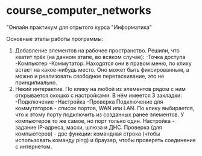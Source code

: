 # course_computer_networks
"Онлайн практикум для отрытого курса "Информатика"

Основные этапы работы программы: 
1. Добавление элементов на рабочее пространство. 
Решили, что хватит трёх (на данном этапе, во всяком случае): 
-Точка доступа 
-Компьютер 
-Коммутатор. 
Находятся они в правом меню, по клику встает на какое-нибудь место. Оно может быть фиксированным, а можно и реализовать 
свободное перетаскивание, это не принципиально. 
2. Некий интерактив. 
По клику на любой из элементов рядом с ним открывается окошко с настройками. 
В нём имеется 3 закладки: 
-Подключение 
-Настройка 
-Проверка 
Подключение для коммутаторов - список портов, WAN или LAN. По клику выбирается, 
что к этому порту подключить из созданных ранее элементов. У компьютеров то же самое, но порт только один. 
Настройка - задание IP-адреса, маски, шлюза и ДНС. 
Проверка (для компьютеров) - две функции: командная строка (чтобы использовать команду ping) и браузер, 
чтобы проверять соединение с интернетом. 
